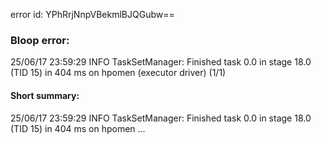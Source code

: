 error id: YPhRrjNnpVBekmlBJQGubw==
### Bloop error:

25/06/17 23:59:29 INFO TaskSetManager: Finished task 0.0 in stage 18.0 (TID 15) in 404 ms on hpomen (executor driver) (1/1)
#### Short summary: 

25/06/17 23:59:29 INFO TaskSetManager: Finished task 0.0 in stage 18.0 (TID 15) in 404 ms on hpomen ...